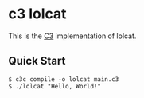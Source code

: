 # c3 lolcat

This is the [C3](https://c3-lang.org) implementation of lolcat.

## Quick Start

```console
$ c3c compile -o lolcat main.c3
$ ./lolcat "Hello, World!"
```